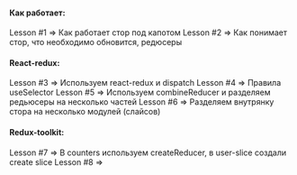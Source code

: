 #### Как работает:
Lesson #1 => Как работает стор под капотом
Lesson #2 => Как понимает стор, что необходимо обновится, редюсеры

#### React-redux: 
Lesson #3 => Используем react-redux и dispatch
Lesson #4 => Правила useSelector
Lesson #5 => Используем combineReducer и разделяем редьюсеры на несколько частей
Lesson #6 => Разделяем внутрянку стора на несколько модулей (слайсов)

#### Redux-toolkit:
Lesson #7 => В counters используем createReducer, в user-slice создали create slice
Lesson #8 => 
